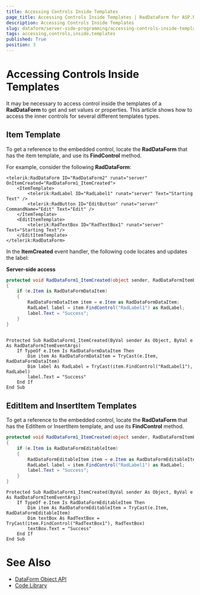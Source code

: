 ```yaml
---
title: Accessing Controls Inside Templates
page_title: Accessing Controls Inside Templates | RadDataForm for ASP.NET AJAX Documentation
description: Accessing Controls Inside Templates
slug: dataform/server-side-programming/accessing-controls-inside-templates
tags: accessing,controls,inside,templates
published: True
position: 3
---
```


# Accessing Controls Inside Templates
It may be necessary to access control inside the templates of a **RadDataForm** to get and set values or properties. This article shows how to access the inner controls for several different templates types.

## Item Template

To get a reference to the embedded control, locate the **RadDataForm** that has the item template, and use its **FindControl** method.

For example, consider the following **RadDataForm**:

````ASPNET
<telerik:RadDataForm ID="RadDataForm2" runat="server" OnItemCreated="RadDataForm1_ItemCreated">
    <ItemTemplate>
        <telerik:RadLabel ID="RadLabel1" runat="server" Text="Starting Text" />
        <telerik:RadButton ID="EditButton" runat="server" CommandName="Edit" Text="Edit" />
    </ItemTemplate>
    <EditItemTemplate>
        <telerik:RadTextBox ID="RadTextBox1" runat="server" Text="Starting Text"/>
    </EditItemTemplate>
</telerik:RadDataForm>
````

In the **ItemCreated** event handler, the following code locates and updates the label:

**Server-side access**
````C#
protected void RadDataForm1_ItemCreated(object sender, RadDataFormItemEventArgs e)
{
    if (e.Item is RadDataFormDataItem)
    {
        RadDataFormDataItem item = e.Item as RadDataFormDataItem;
        RadLabel label = item.FindControl("RadLabel1") as RadLabel;
        label.Text = "Success";
    }
}
	
````
````VB.NET
Protected Sub RadDataForm1_ItemCreated(ByVal sender As Object, ByVal e As RadDataFormItemEventArgs)
    If TypeOf e.Item Is RadDataFormDataItem Then
        Dim item As RadDataFormDataItem = TryCast(e.Item, RadDataFormDataItem)
        Dim label As RadLabel = TryCast(item.FindControl("RadLabel1"), RadLabel)
        label.Text = "Success"
    End If
End Sub
````

## EditItem and InsertItem Templates

To get a reference to the embedded control, locate the **RadDataForm** that has the EditItem or InsertItem template, and use its **FindControl** method.

````C#
protected void RadDataForm1_ItemCreated(object sender, RadDataFormItemEventArgs e)
{
    if (e.Item is RadDataFormEditableItem)
    {
        RadDataFormEditableItem item = e.Item as RadDataFormEditableItem;
        RadLabel label = item.FindControl("RadLabel1") as RadLabel;
        label.Text = "Success";
    }
}
````
````VB.NET
Protected Sub RadDataForm1_ItemCreated(ByVal sender As Object, ByVal e As RadDataFormItemEventArgs)
    If TypeOf e.Item Is RadDataFormEditableItem Then
        Dim item As RadDataFormEditableItem = TryCast(e.Item, RadDataFormEditableItem)
        Dim textBox As RadTextBox = TryCast(item.FindControl("RadTextBox1"), RadTextBox)
        textBox.Text = "Success"
    End If
End Sub
````

# See Also

 * [DataForm Object API](https://docs.telerik.com/devtools/aspnet-ajax/controls/dataform/server-side-programming/dataform-object)
 * [Code Library](https://www.telerik.com/support/code-library/accessing-controls-in-dataform)
